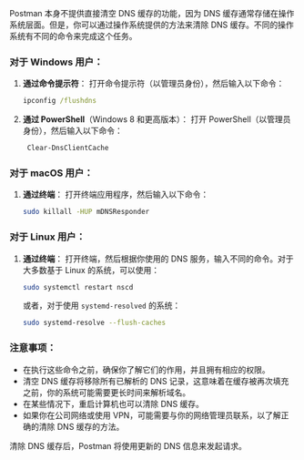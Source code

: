 Postman 本身不提供直接清空 DNS 缓存的功能，因为 DNS 缓存通常存储在操作系统层面。但是，你可以通过操作系统提供的方法来清除 DNS 缓存。不同的操作系统有不同的命令来完成这个任务。

### 对于 Windows 用户：

1. **通过命令提示符**：
   打开命令提示符（以管理员身份），然后输入以下命令：
   ```cmd
   ipconfig /flushdns
   ```

2. **通过 PowerShell**（Windows 8 和更高版本）：
   打开 PowerShell（以管理员身份），然后输入以下命令：
   ```powershell
    Clear-DnsClientCache
    ```

### 对于 macOS 用户：

1. **通过终端**：
   打开终端应用程序，然后输入以下命令：
   ```bash
   sudo killall -HUP mDNSResponder
   ```

### 对于 Linux 用户：

1. **通过终端**：
   打开终端，然后根据你使用的 DNS 服务，输入不同的命令。对于大多数基于 Linux 的系统，可以使用：
   ```bash
   sudo systemctl restart nscd
   ```
   或者，对于使用 `systemd-resolved` 的系统：
   ```bash
   sudo systemd-resolve --flush-caches
   ```

### 注意事项：

- 在执行这些命令之前，确保你了解它们的作用，并且拥有相应的权限。
- 清空 DNS 缓存将移除所有已解析的 DNS 记录，这意味着在缓存被再次填充之前，你的系统可能需要更长时间来解析域名。
- 在某些情况下，重启计算机也可以清除 DNS 缓存。
- 如果你在公司网络或使用 VPN，可能需要与你的网络管理员联系，以了解正确的清除 DNS 缓存的方法。

清除 DNS 缓存后，Postman 将使用更新的 DNS 信息来发起请求。
